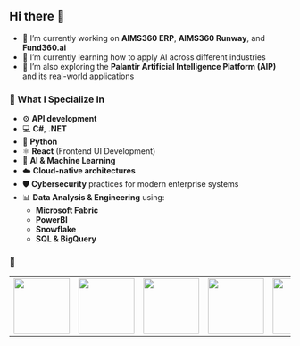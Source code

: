 ## Hi there 👋

- 🔭 I’m currently working on **AIMS360 ERP**, **AIMS360 Runway**, and **Fund360.ai**
- 🌱 I’m currently learning how to apply AI across different industries
- 📘 I’m also exploring the **Palantir Artificial Intelligence Platform (AIP)** and its real-world applications

### 🧠 What I Specialize In
- ⚙️ **API development**
- 💻 **C#**, **.NET**
- 🐍 **Python**
- ⚛️ **React** (Frontend UI Development)
- 🤖 **AI & Machine Learning**
- ☁️ **Cloud-native architectures**
- 🛡️ **Cybersecurity** practices for modern enterprise systems
- 📊 **Data Analysis & Engineering** using:
  - **Microsoft Fabric**
  - **PowerBI**
  - **Snowflake**
  - **SQL & BigQuery**

### 🏅 

<table>
  <tr>
    <td><a href="https://api.badgr.io/public/assertions/g8rr3G78S42zGHDnSiR_Pw?identity__email=shahin%40aims360.com"><img src="https://api.badgr.io/public/assertions/g8rr3G78S42zGHDnSiR_Pw/image" width="100"/></a></td>
    <td><a href="https://api.badgr.io/public/assertions/E6hxVP4kRoqfuQq4SDKreg?identity__email=shahin%40aims360.com"><img src="https://api.badgr.io/public/assertions/E6hxVP4kRoqfuQq4SDKreg/image" width="100"/></a></td>
    <td><a href="https://api.badgr.io/public/assertions/WHxgXNwERW2c62eM58lYEw?identity__email=shahin%40aims360.com"><img src="https://api.badgr.io/public/assertions/WHxgXNwERW2c62eM58lYEw/image" width="100"/></a></td>
    <td><a href="https://api.badgr.io/public/assertions/719pVCdgTSSCE6-aP1T_MQ?identity__email=shahin%40aims360.com"><img src="https://api.badgr.io/public/assertions/719pVCdgTSSCE6-aP1T_MQ/image" width="100"/></a></td>
    <td><a href="https://api.badgr.io/public/assertions/BhVepC3_TaOiEPJECMhMag?identity__email=shahin%40aims360.com"><img src="https://api.badgr.io/public/assertions/BhVepC3_TaOiEPJECMhMag/image" width="100"/></a></td>
  </tr>
</table>
